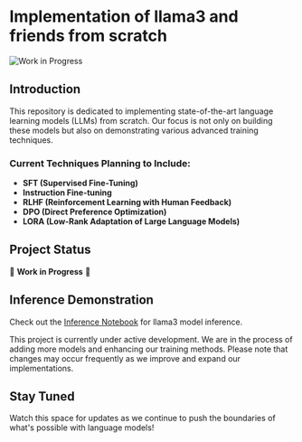 # Implementation of llama3 and friends from scratch
![Work in Progress](https://img.shields.io/badge/status-work_in_progress-orange)
## Introduction
This repository is dedicated to implementing state-of-the-art language learning models (LLMs) from scratch. Our focus is not only on building these models but also on demonstrating various advanced training techniques.

### Current Techniques Planning to Include:
- **SFT (Supervised Fine-Tuning)**
- **Instruction Fine-tuning**
- **RLHF (Reinforcement Learning with Human Feedback)**
- **DPO (Direct Preference Optimization)**
- **LORA (Low-Rank Adaptation of Large Language Models)**

## Project Status
:construction: **Work in Progress** :construction:

## Inference Demonstration
Check out the [Inference Notebook](inference.ipynb) for llama3 model inference.

This project is currently under active development. We are in the process of adding more models and enhancing our training methods. Please note that changes may occur frequently as we improve and expand our implementations.

## Stay Tuned
Watch this space for updates as we continue to push the boundaries of what's possible with language models!
